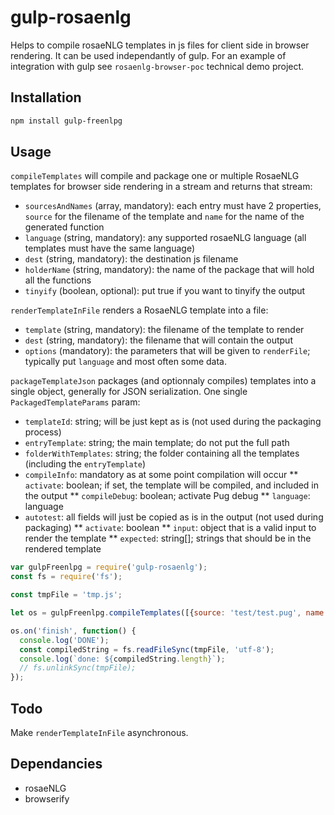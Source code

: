 # gulp-rosaenlg

Helps to compile rosaeNLG templates in js files for client side in browser rendering.
It can be used independantly of gulp. For an example of integration with gulp see `rosaenlg-browser-poc` technical demo project. 

## Installation 
```sh
npm install gulp-freenlpg
```

## Usage

`compileTemplates` will compile and package one or multiple RosaeNLG templates for browser side rendering in a stream and returns that stream:

* `sourcesAndNames` (array, mandatory): each entry must have 2 properties, `source` for the filename of the template and `name` for the name of the generated function
* `language` (string, mandatory): any supported rosaeNLG language (all templates must have the same language)
* `dest` (string, mandatory): the destination js filename
* `holderName` (string, mandatory): the name of the package that will hold all the functions
* `tinyify` (boolean, optional): put true if you want to tinyify the output

`renderTemplateInFile` renders a RosaeNLG template into a file:

* `template` (string, mandatory): the filename of the template to render
* `dest` (string, mandatory): the filename that will contain the output
* `options` (mandatory): the parameters that will be given to `renderFile`; typically put `language` and most often some data.

`packageTemplateJson` packages (and optionnaly compiles) templates into a single object, generally for JSON serialization. One single `PackagedTemplateParams` param:

* `templateId`: string; will be just kept as is (not used during the packaging process)
* `entryTemplate`: string; the main template; do not put the full path
* `folderWithTemplates`: string; the folder containing all the templates (including the `entryTemplate`)
* `compileInfo`: mandatory as at some point compilation will occur
** `activate`: boolean; if set, the template will be compiled, and included in the output
** `compileDebug`: boolean; activate Pug debug
** `language`: language
* `autotest`: all fields will just be copied as is in the output (not used during packaging)
** `activate`: boolean
** `input`: object that is a valid input to render the template
** `expected`: string[]; strings that should be in the rendered template


```javascript
var gulpFreenlpg = require('gulp-rosaenlg');
const fs = require('fs');

const tmpFile = 'tmp.js';

let os = gulpFreenlpg.compileTemplates([{source: 'test/test.pug', name:'test'}], 'en_US', tmpFile, 'templates_holder');

os.on('finish', function() {
  console.log('DONE');
  const compiledString = fs.readFileSync(tmpFile, 'utf-8');
  console.log(`done: ${compiledString.length}`);
  // fs.unlinkSync(tmpFile);  
});
```

## Todo

Make `renderTemplateInFile` asynchronous.

## Dependancies

* rosaeNLG
* browserify
